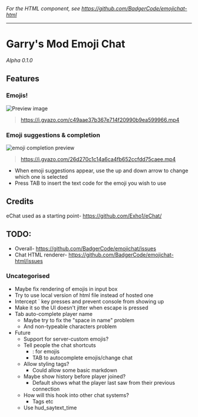 _For the HTML component, see https://github.com/BadgerCode/emojichat-html_

----

# Garry's Mod Emoji Chat
_Alpha 0.1.0_

## Features

### Emojis!

![Preview image](https://i.imgur.com/N0HpYcE.jpg)
> https://i.gyazo.com/c49aae37b367e714f20990b9ea599966.mp4

### Emoji suggestions & completion

![emoji completion preview](https://i.imgur.com/ZRzpQQy.jpg)
> https://i.gyazo.com/26d270c1c14a6ca4fb652ccfdd75caee.mp4


* When emoji suggestions appear, use the up and down arrow to change which one is selected
* Press TAB to insert the text code for the emoji you wish to use


## Credits
eChat used as a starting point- https://github.com/Exho1/eChat/




## TODO:
* Overall- https://github.com/BadgerCode/emojichat/issues
* Chat HTML renderer- https://github.com/BadgerCode/emojichat-html/issues

### Uncategorised
* Maybe fix rendering of emojis in input box
* Try to use local version of html file instead of hosted one
* Intercept ` key presses and prevent console from showing up
* Make it so the UI doesn't jitter when escape is pressed
* Tab auto-complete player name
    * Maybe try to fix the "space in name" problem
    * And non-typeable characters problem
* Future
    * Support for server-custom emojis?
    * Tell people the chat shortcuts
        * : for emojis
        * TAB to autocomplete emojis/change chat
    * Allow styling tags?
        * Could allow some basic markdown
    * Maybe show history before player joined?
        * Default shows what the player last saw from their previous connection
    * How will this hook into other chat systems?
        * Tags etc
    * Use hud_saytext_time

